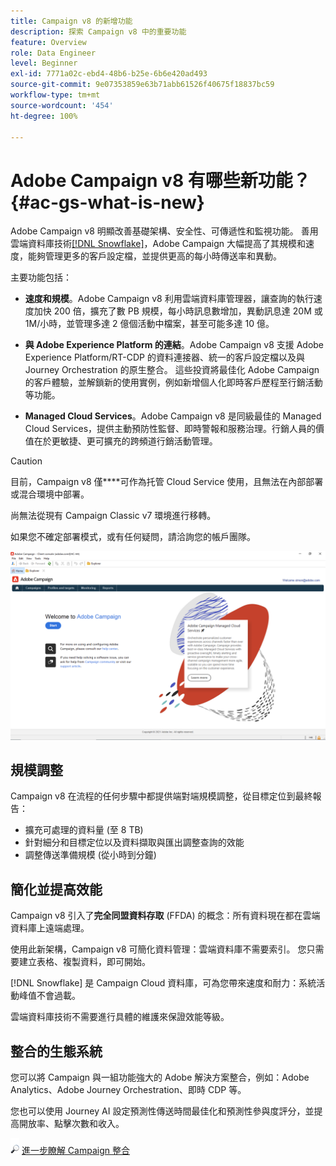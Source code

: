 ```yaml
---
title: Campaign v8 的新增功能
description: 探索 Campaign v8 中的重要功能
feature: Overview
role: Data Engineer
level: Beginner
exl-id: 7771a02c-ebd4-48b6-b25e-6b6e420ad493
source-git-commit: 9e07353859e63b71abb61526f40675f18837bc59
workflow-type: tm+mt
source-wordcount: '454'
ht-degree: 100%

---
```


# Adobe Campaign v8 有哪些新功能？ {#ac-gs-what-is-new}

Adobe Campaign v8 明顯改善基礎架構、安全性、可傳遞性和監視功能。 善用雲端資料庫技術[[!DNL Snowflake]](https://www.snowflake.com/)，Adobe Campaign 大幅提高了其規模和速度，能夠管理更多的客戶設定檔，並提供更高的每小時傳送率和異動。

主要功能包括：

* **速度和規模**。Adobe Campaign v8 利用雲端資料庫管理器，讓查詢的執行速度加快 200 倍，擴充了數 PB 規模，每小時訊息數增加，異動訊息達 20M 或 1M/小時，並管理多達 2 億個活動中檔案，甚至可能多達 10 億。

* **與 Adobe Experience Platform 的連結**。Adobe Campaign v8 支援 Adobe Experience Platform/RT-CDP 的資料連接器、統一的客戶設定檔以及與 Journey Orchestration 的原生整合。 這些投資將最佳化 Adobe Campaign 的客戶體驗，並解鎖新的使用實例，例如新增個人化即時客戶歷程至行銷活動等功能。

* **Managed Cloud Services**。Adobe Campaign v8 是同級最佳的 Managed Cloud Services，提供主動預防性監督、即時警報和服務治理。行銷人員的價值在於更敏捷、更可擴充的跨頻道行銷活動管理。

>[!CAUTION]
>
>目前，Campaign v8 僅&#x200B;****&#x200B;可作為托管 Cloud Service 使用，且無法在內部部署或混合環境中部署。
>
>尚無法從現有 Campaign Classic v7 環境進行移轉。
>
>如果您不確定部署模式，或有任何疑問，請洽詢您的帳戶團隊。

![](assets/home-page.png)

## 規模調整

Campaign v8 在流程的任何步驟中都提供端對端規模調整，從目標定位到最終報告：

* 擴充可處理的資料量 (至 8 TB)
* 針對細分和目標定位以及資料擷取與匯出調整查詢的效能
* 調整傳送準備規模 (從小時到分鐘)

## 簡化並提高效能

Campaign v8 引入了&#x200B;**完全同盟資料存取** (FFDA) 的概念：所有資料現在都在雲端資料庫上遠端處理。

使用此新架構，Campaign v8 可簡化資料管理：雲端資料庫不需要索引。 您只需要建立表格、複製資料，即可開始。

[!DNL Snowflake] 是 Campaign Cloud 資料庫，可為您帶來速度和耐力：系統活動峰值不會過載。

雲端資料庫技術不需要進行具體的維護來保證效能等級。

## 整合的生態系統

您可以將 Campaign 與一組功能強大的 Adobe 解決方案整合，例如：Adobe Analytics、Adobe Journey Orchestration、即時 CDP 等。

您也可以使用 Journey AI 設定預測性傳送時間最佳化和預測性參與度評分，並提高開放率、點擊次數和收入。

![](../assets/do-not-localize/glass.png) [進一步瞭解 Campaign 整合](../connect/integration.md)

